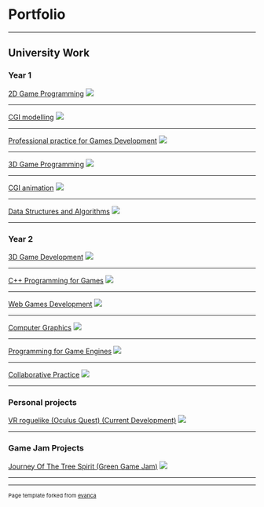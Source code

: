 # Portfolio

---

## University Work
### Year 1
[2D Game Programming](uniProjects/YearOne/2DGamesProgramming)
<img src="images/2DBoatPreview.jpg?raw=true"/>

---
[CGI modelling](uniProjects/YearOne/CGIModelling)
<img src="images/3DModellingPreview.jpg?raw=true"/>


---
[Professional practice for Games Development](uniProjects/YearOne/ProfessionalPracticeForGamesDevelopment)
<img src="images/3DModellingPreview.jpg?raw=true"/>


---
[3D Game Programming](uniProjects/YearOne/3DGamesProgramming)
<img src="images/2DBoatPreview.jpg?raw=true"/>

---
[CGI animation](uniProjects/YearOne/CGIAnimation)
<img src="images/3DModellingPreview.jpg?raw=true"/>


---
[Data Structures and Algorithms](uniProjects/YearOne/DataStructuresAndAlgorithms)
<img src="images/3DModellingPreview.jpg?raw=true"/>


---
### Year 2
[3D Game Development](uniProjects/YearTwo/3DGameDev)
<img src="images/2DBoatPreview.jpg?raw=true"/>

---
[C++ Programming for Games](uniProjects/YearTwo/CPPForGames)
<img src="images/3DModellingPreview.jpg?raw=true"/>


---
[Web Games Development](uniProjects/YearTwo/WebGames)
<img src="images/3DModellingPreview.jpg?raw=true"/>


---
[Computer Graphics](uniProjects/YearTwo/ComputerGraphics)
<img src="images/2DBoatPreview.jpg?raw=true"/>

---
[Programming for Game Engines](uniProjects/YearTwo/ProgrammingForGameEngines)
<img src="images/3DModellingPreview.jpg?raw=true"/>


---
[Collaborative Practice](uniProjects/YearTwo/CollaborativePractice)
<img src="images/3DModellingPreview.jpg?raw=true"/>


---

### Personal projects

[VR roguelike (Oculus Quest) (Current Development)](https://jamesphilipprice.github.io/VRPersonalProject/)
<img src="images/VRProject_roguelikePreview.png?raw=true"/>

---

### Game Jam Projects

[Journey Of The Tree Spirit (Green Game Jam)](https://sebboscruff.itch.io/journey-of-the-tree-spirit)
<img src="images/GreenJam.jpg?raw=true"/>

---


---
<p style="font-size:11px">Page template forked from <a href="https://github.com/evanca/quick-portfolio">evanca</a></p>
<!-- Remove above link if you don't want to attibute -->
